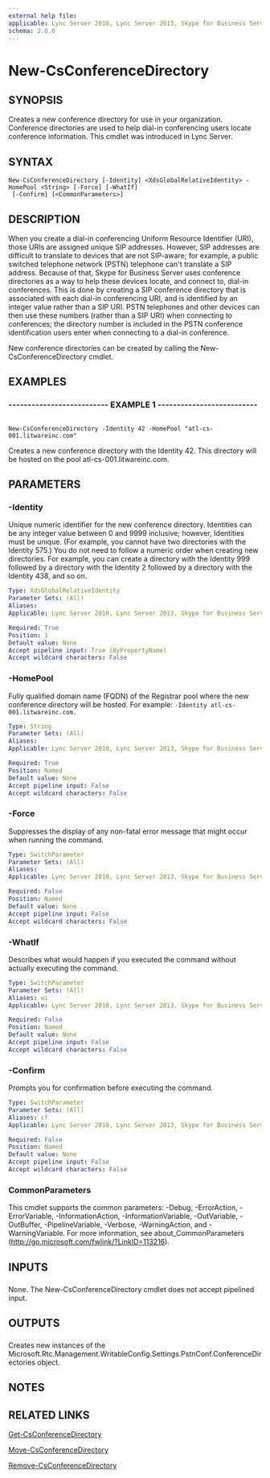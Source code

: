 ```yaml
---
external help file: 
applicable: Lync Server 2010, Lync Server 2013, Skype for Business Server 2015, Skype for Business Server 2019
schema: 2.0.0
---
```


# New-CsConferenceDirectory

## SYNOPSIS

Creates a new conference directory for use in your organization.
Conference directories are used to help dial-in conferencing users locate conference information.
This cmdlet was introduced in Lync Server.



## SYNTAX

```
New-CsConferenceDirectory [-Identity] <XdsGlobalRelativeIdentity> -HomePool <String> [-Force] [-WhatIf]
 [-Confirm] [<CommonParameters>]
```

## DESCRIPTION

When you create a dial-in conferencing Uniform Resource Identifier (URI), those URIs are assigned unique SIP addresses.
However, SIP addresses are difficult to translate to devices that are not SIP-aware; for example, a public switched telephone network (PSTN) telephone can't translate a SIP address.
Because of that, Skype for Business Server uses conference directories as a way to help these devices locate, and connect to, dial-in conferences.
This is done by creating a SIP conference directory that is associated with each dial-in conferencing URI, and is identified by an integer value rather than a SIP URI.
PSTN telephones and other devices can then use these numbers (rather than a SIP URI) when connecting to conferences; the directory number is included in the PSTN conference identification users enter when connecting to a dial-in conference.

New conference directories can be created by calling the New-CsConferenceDirectory cmdlet.



## EXAMPLES

### -------------------------- EXAMPLE 1 -------------------------- 
```

New-CsConferenceDirectory -Identity 42 -HomePool "atl-cs-001.litwareinc.com"
```

Creates a new conference directory with the Identity 42.
This directory will be hosted on the pool atl-cs-001.litwareinc.com.

## PARAMETERS

### -Identity
Unique numeric identifier for the new conference directory.
Identities can be any integer value between 0 and 9999 inclusive; however, Identities must be unique.
(For example, you cannot have two directories with the Identity 575.) You do not need to follow a numeric order when creating new directories.
For example, you can create a directory with the Identity 999 followed by a directory with the Identity 2 followed by a directory with the Identity 438, and so on.

```yaml
Type: XdsGlobalRelativeIdentity
Parameter Sets: (All)
Aliases: 
Applicable: Lync Server 2010, Lync Server 2013, Skype for Business Server 2015, Skype for Business Server 2019

Required: True
Position: 1
Default value: None
Accept pipeline input: True (ByPropertyName)
Accept wildcard characters: False
```

### -HomePool
Fully qualified domain name (FQDN) of the Registrar pool where the new conference directory will be hosted.
For example: `-Identity atl-cs-001.litwareinc.com.`

```yaml
Type: String
Parameter Sets: (All)
Aliases: 
Applicable: Lync Server 2010, Lync Server 2013, Skype for Business Server 2015, Skype for Business Server 2019

Required: True
Position: Named
Default value: None
Accept pipeline input: False
Accept wildcard characters: False
```

### -Force
Suppresses the display of any non-fatal error message that might occur when running the command.

```yaml
Type: SwitchParameter
Parameter Sets: (All)
Aliases: 
Applicable: Lync Server 2010, Lync Server 2013, Skype for Business Server 2015, Skype for Business Server 2019

Required: False
Position: Named
Default value: None
Accept pipeline input: False
Accept wildcard characters: False
```

### -WhatIf
Describes what would happen if you executed the command without actually executing the command.

```yaml
Type: SwitchParameter
Parameter Sets: (All)
Aliases: wi
Applicable: Lync Server 2010, Lync Server 2013, Skype for Business Server 2015, Skype for Business Server 2019

Required: False
Position: Named
Default value: None
Accept pipeline input: False
Accept wildcard characters: False
```

### -Confirm
Prompts you for confirmation before executing the command.

```yaml
Type: SwitchParameter
Parameter Sets: (All)
Aliases: cf
Applicable: Lync Server 2010, Lync Server 2013, Skype for Business Server 2015, Skype for Business Server 2019

Required: False
Position: Named
Default value: None
Accept pipeline input: False
Accept wildcard characters: False
```

### CommonParameters
This cmdlet supports the common parameters: -Debug, -ErrorAction, -ErrorVariable, -InformationAction, -InformationVariable, -OutVariable, -OutBuffer, -PipelineVariable, -Verbose, -WarningAction, and -WarningVariable. For more information, see about_CommonParameters (http://go.microsoft.com/fwlink/?LinkID=113216).

## INPUTS

###  
None.
The New-CsConferenceDirectory cmdlet does not accept pipelined input.

## OUTPUTS

###  
Creates new instances of the Microsoft.Rtc.Management.WritableConfig.Settings.PstnConf.ConferenceDirectories object.

## NOTES

## RELATED LINKS

[Get-CsConferenceDirectory](Get-CsConferenceDirectory.md)

[Move-CsConferenceDirectory](Move-CsConferenceDirectory.md)

[Remove-CsConferenceDirectory](Remove-CsConferenceDirectory.md)



